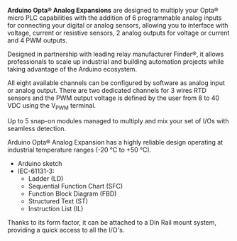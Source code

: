 <FeatureDescription>

**Arduino Opta® Analog Expansions** are designed to multiply your Opta® micro PLC capabilities with the addition of 6 programmable analog inputs for connecting your digital or analog sensors, allowing you to interface with voltage, current or resistive sensors, 2 analog outputs for voltage or current and 4 PWM outputs.

Designed in partnership with leading relay manufacturer Finder®, it allows professionals to scale up industrial and building automation projects while taking advantage of the Arduino ecosystem.

</FeatureDescription>

<FeatureList>

<Feature title="Configurability" image="settings">

  All eight available channels can be configured by software as analog input or analog output. There are two dedicated channels for 3 wires RTD sensors and the PWM output voltage is defined by the user from 8 to 40 VDC using the V<sub>PWM</sub> terminal. 

</Feature>

<Feature title="Expandability" image="communication">

  Up to 5 snap-on modules managed to multiply and mix your set of I/Os with seamless detection. 

</Feature>

<Feature title="Industrial Temperature Range" image="temperature-sensor">

  Arduino Opta® Analog Expansion has a highly reliable design operating at industrial temperature ranges (-20 °C to +50 °C).

</Feature>

<Feature title="Programming Languages Supported" image="file-icon">

  * Arduino sketch
  * IEC-61131-3:
    * Ladder (LD)
    * Sequential Function Chart (SFC)
    * Function Block Diagram (FBD)
    * Structured Text (ST)
    * Instruction List (IL)

</Feature>

<Feature title="Suitable to DIN Rail" image="configurability">

  Thanks to its form factor, it can be attached to a Din Rail mount system, providing a quick access to all the I/O's.

</Feature>

</FeatureList>
